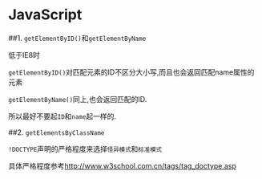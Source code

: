 # JavaScript

##1. `getElementByID()`和`getElementByName`

低于IE8时

`getElementByID()`对匹配元素的ID不区分大小写,而且也会返回匹配name属性的元素

`getElementByName()`同上,也会返回匹配的ID.

所以最好不要起`ID`和`name`起一样的.

##2. `getElementsByClassName`

`!DOCTYPE`声明的严格程度来选择`怪异模式`和`标准模式`

具体严格程度参考<http://www.w3school.com.cn/tags/tag_doctype.asp>